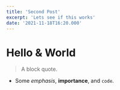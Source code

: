 ```yaml
---
title: 'Second Post'
excerpt: 'Lets see if this works'
date: '2021-11-18T16:20.000'
---
```


# Hello & World

> A block quote.

* Some _emphasis_, **importance**, and `code`.
